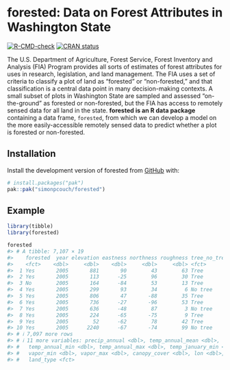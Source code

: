 
# forested: Data on Forest Attributes in Washington State

<!-- badges: start -->

[![R-CMD-check](https://github.com/simonpcouch/forested/actions/workflows/R-CMD-check.yaml/badge.svg)](https://github.com/simonpcouch/forested/actions/workflows/R-CMD-check.yaml)
[![CRAN
status](https://www.r-pkg.org/badges/version/forested)](https://CRAN.R-project.org/package=forested)
<!-- badges: end -->

The U.S. Department of Agriculture, Forest Service, Forest Inventory and
Analysis (FIA) Program provides all sorts of estimates of forest
attributes for uses in research, legislation, and land management. The
FIA uses a set of criteria to classify a plot of land as “forested” or
“non-forested,” and that classification is a central data point in many
decision-making contexts. A small subset of plots in Washington State
are sampled and assessed “on-the-ground” as forested or non-forested,
but the FIA has access to remotely sensed data for all land in the
state. **forested is an R data package** containing a data frame,
`forested`, from which we can develop a model on the more
easily-accessible remotely sensed data to predict whether a plot is
forested or non-forested.

## Installation

Install the development version of forested from
[GitHub](https://github.com/) with:

``` r
# install.packages("pak")
pak::pak("simonpcouch/forested")
```

## Example

``` r
library(tibble)
library(forested)

forested
#> # A tibble: 7,107 × 19
#>    forested  year elevation eastness northness roughness tree_no_tree dew_temp
#>    <fct>    <dbl>     <dbl>    <dbl>     <dbl>     <dbl> <fct>           <dbl>
#>  1 Yes       2005       881       90        43        63 Tree             0.04
#>  2 Yes       2005       113      -25        96        30 Tree             6.4 
#>  3 No        2005       164      -84        53        13 Tree             6.06
#>  4 Yes       2005       299       93        34         6 No tree          4.43
#>  5 Yes       2005       806       47       -88        35 Tree             1.06
#>  6 Yes       2005       736      -27       -96        53 Tree             1.35
#>  7 Yes       2005       636      -48        87         3 No tree          1.42
#>  8 Yes       2005       224      -65       -75         9 Tree             6.39
#>  9 Yes       2005        52      -62        78        42 Tree             6.5 
#> 10 Yes       2005      2240      -67       -74        99 No tree         -5.63
#> # ℹ 7,097 more rows
#> # ℹ 11 more variables: precip_annual <dbl>, temp_annual_mean <dbl>,
#> #   temp_annual_min <dbl>, temp_annual_max <dbl>, temp_january_min <dbl>,
#> #   vapor_min <dbl>, vapor_max <dbl>, canopy_cover <dbl>, lon <dbl>, lat <dbl>,
#> #   land_type <fct>
```
